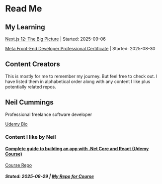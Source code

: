 # Read Me

## My Learning

[Next.js 12: The Big Picture](https://app.pluralsight.com/ilx/video-courses/bb58dd6b-70b3-4eac-b143-c009d8306a56) | Started: 2025-09-06

[Meta Front-End Developer Professional Certificate](https://www.coursera.org/professional-certificates/meta-front-end-developer) | Started: 2025-08-30

## Content Creators

This is mostly for me to remember my journey. But feel free to check out. I have listed them in alphabetical order along with any content I like plus potentially related repos.

## Neil Cummings

Professional freelance software developer

[Udemy Bio](https://www.udemy.com/user/neil-cummings-2/)

### Content I like by Neil

#### [Complete guide to building an app with .Net Core and React (Udemy Course)](https://www.udemy.com/course/complete-guide-to-building-an-app-with-net-core-and-react)

[Course Repo](https://github.com/trycatchlearn/reactivities)

##### Stated: 2025-08-29 | [My Repo for Course](https://github.com/jr-kincaid/Reactivities)